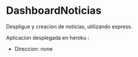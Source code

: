 # DashboardNoticias

Despligue y creacion de noticias, utilizando express. 

Aplicacion desplegada en heroku :

* Direccion: none